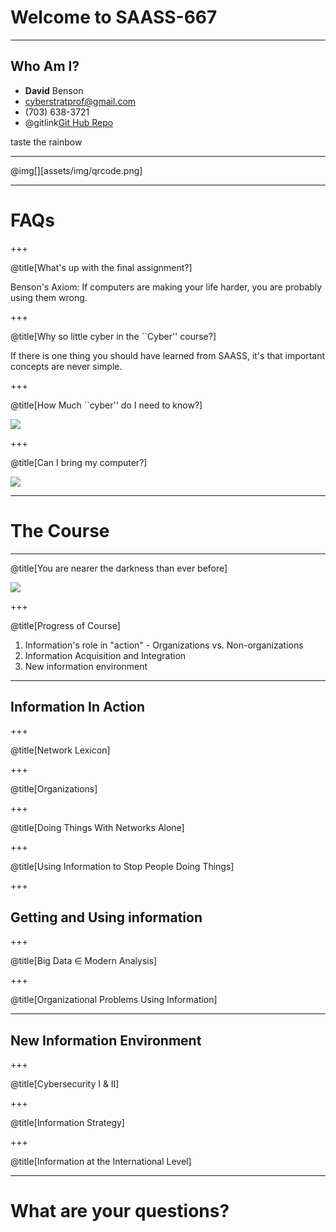 # Welcome to SAASS-667

---

## Who Am I?

  - **David** Benson
  - cyberstratprof@gmail.com
  - (703) 638-3721
  - @gitlink[Git Hub Repo](https://github.com/davidcbenson/SAASS-collab)

taste the rainbow

---

  @img[][assets/img/qrcode.png]

---

# FAQs

+++

@title[What's up with the final assignment?]

Benson's Axiom: If computers are making your life harder, you are probably using them wrong.

+++

@title[Why so little cyber in the ``Cyber'' course?] 

If there is one thing you should have learned from SAASS, it's that important concepts are never simple.

+++

@title[How Much ``cyber'' do I need to know?]

![](assets/img/japan-carrier-path-map.png)

+++

@title[Can I bring my computer?]

![](assets/img/giphy.gif)

---

# The Course

---

@title[You are nearer the darkness than ever before]


![](assets/img/eclipse.png)

+++

@title[Progress of Course]

  1. Information's role in "action"
    - Organizations vs. Non-organizations
  2. Information Acquisition and Integration
  3. New information environment

---

## Information In Action

+++

@title[Network Lexicon]


+++


@title[Organizations]


+++

@title[Doing Things With Networks Alone]


+++

@title[Using Information to Stop People Doing Things]


+++

## Getting and Using information

+++

@title[Big Data &isin; Modern Analysis]

+++

@title[Organizational Problems Using Information]


---

## New Information Environment

+++

@title[Cybersecurity I & II]

+++

@title[Information Strategy]


+++

@title[Information at the International Level]

---

# What are your questions?


